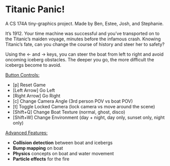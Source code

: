 # Titanic Panic!

A CS 174A tiny-graphics project. 
Made by Ben, Estee, Josh, and Stephanie.

It’s 1912. Your time machine was successful and you’ve transported on to the Titanic’s maiden voyage, minutes before the infamous crash. Knowing Titanic’s fate, can you change the course of history and steer her to safety?

Using the  ←  and  →  keys, you can steer the boat from left to right and avoid oncoming iceberg obstacles. The deeper you go, the more difficult the icebergs become to avoid.

<ins>Button Controls:</ins> <br />
- [p] Reset Game<br />
- [Left Arrow] Go Left<br /> 
- [Right Arrow] Go Right<br />
- [c] Change Camera Angle (3rd person POV vs boat POV)<br />
- [t] Toggle Locked Camera (lock camera vs move around the scene)<br />
- [Shift+Q] Change Boat Texture (normal, ghost, disco)<br />
- [Shift+W] Change Environment (day + night, day only, sunset only, night only)<br />

<ins>Advanced Features:</ins>
- <b>Collision detection</b> between boat and icebergs
- <b>Bump mapping</b> on boat
- <b>Physics</b> concepts on boat and water movement
- <b>Particle effects</b> for the fire
